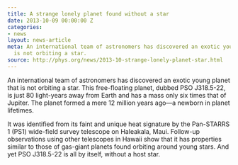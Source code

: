 ```yaml
---
title: A strange lonely planet found without a star
date: 2013-10-09 00:00:00 Z
categories:
- news
layout: news-article
meta: An international team of astronomers has discovered an exotic young planet that
  is not orbiting a star.
source: http://phys.org/news/2013-10-strange-lonely-planet-star.html
---
```


An international team of astronomers has discovered an exotic young planet that is not orbiting a star. This free-floating planet, dubbed PSO J318.5-22, is just 80 light-years away from Earth and has a mass only six times that of Jupiter. The planet formed a mere 12 million years ago—a newborn in planet lifetimes.

It was identified from its faint and unique heat signature by the Pan-STARRS 1 (PS1) wide-field survey telescope on Haleakala, Maui. Follow-up observations using other telescopes in Hawaii show that it has properties similar to those of gas-giant planets found orbiting around young stars. And yet PSO J318.5-22 is all by itself, without a host star.
